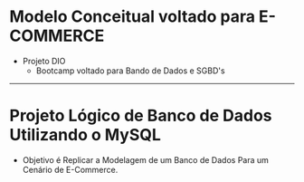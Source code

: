 # Modelo Conceitual voltado para E-COMMERCE
- Projeto DIO
    - Bootcamp voltado para Bando de Dados e SGBD's
---
# Projeto Lógico de Banco de Dados Utilizando o MySQL
- Objetivo é Replicar a Modelagem de um Banco de Dados Para um Cenário de E-Commerce.

